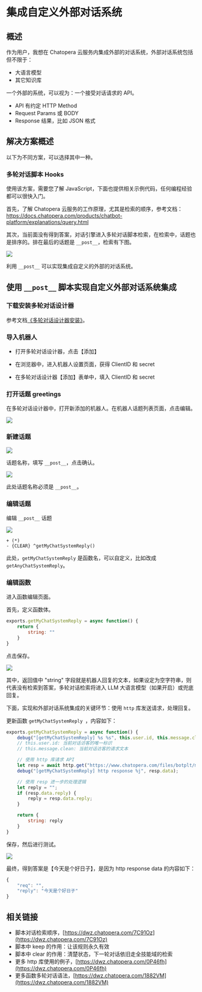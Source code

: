 # 集成自定义外部对话系统

## 概述

作为用户，我想在 Chatopera 云服务内集成外部的对话系统，外部对话系统包括但不限于：
* 大语言模型
* 其它知识库

一个外部的系统，可以视为：一个接受对话请求的 API。
* API 有约定 HTTP Method
* Request Params 或 BODY
* Response 结果，比如 JSON 格式

<!-- 描述需求 -->

## 解决方案概述

以下为不同方案，可以选择其中一种。

### 多轮对话脚本 Hooks
使用该方案，需要您了解 JavaScript，下面也提供相关示例代码，任何编程经验都可以很快入门。

首先，了解 Chatopera 云服务的工作原理，尤其是检索的顺序，参考文档：https://docs.chatopera.com/products/chatbot-platform/explanations/query.html

其次，当前面没有得到答案，对话引擎进入多轮对话脚本检索，在检索中，话题也是排序的。排在最后的话题是 `__post__`，检索有下图。

![](../../../../images/assets/Pasted%20image%2020240511140914.png)

利用 `__post__` 可以实现集成自定义的外部的对话系统。 

## 使用 `__post__` 脚本实现自定义外部对话系统集成

### 下载安装多轮对话设计器
参考文档[《多轮对话设计器安装》](https://docs.chatopera.com/products/chatbot-platform/howto-guides/convs/cde-install.html)。

### 导入机器人

* 打开多轮对话设计器，点击【添加】

* 在浏览器中，进入机器人设置页面，获得 ClientID 和 secret

* 在多轮对话设计器【添加】表单中，填入 ClientID 和 secret


### 打开话题 greetings

在多轮对话设计器中，打开新添加的机器人。在机器人话题列表页面，点击编辑。

![](../../../../images/assets/screenshot_20240511140802.png)

### 新建话题

![](../../../../images/assets/screenshot_20240511140823.png)

话题名称，填写 `__post__`，点击确认。

![](../../../../images/assets/Pasted%20image%2020240511140932.png)


此处话题名称必须是 `__post__`。

### 编辑话题

编辑 `__post__` 话题

![](../../../../images/assets/Pasted%20image%2020240511140940.png)


```脚本
+ (*)
- {CLEAR} ^getMyChatSystemReply()
```

此处，`getMyChatSystemReply` 是函数名，可以自定义，比如改成 `getAnyChatSystemReply`。


### 编辑函数

进入函数编辑页面。

首先，定义函数体。

```JavaScript
exports.getMyChatSystemReply = async function() {
    return {
        string: ""
    }
}
```

点击保存。

![](../../../../images/assets/Pasted%20image%2020240511140951.png)

其中，返回值中 "string" 字段就是机器人回复的文本，如果设定为空字符串，则代表没有检索到答案，多轮对话检索将进入 LLM 大语言模型（如果开启）或兜底回复。

下面，实现和外部对话系统集成的关键环节：使用 `http` 库发送请求，处理回复。

更新函数 `getMyChatSystemReply `，内容如下：

```JavaScript
exports.getMyChatSystemReply = async function() {
    debug("[getMyChatSystemReply] %s %s", this.user.id, this.message.clean)
    // this.user.id: 当前对话访客的唯一标识
    // this.message.clean: 当前对话访客的请求文本

    // 使用 http 库请求 API
    let resp = await http.get("https://www.chatopera.com/files/botplt/miscs/dummy.chatsystem.json");
    debug("[getMyChatSystemReply] http response %j", resp.data);

    // 使用 resp 进一步的处理逻辑
    let reply = "";
    if (resp.data.reply) {
        reply = resp.data.reply;
    }

    return {
        string: reply
    }
}
```

保存，然后进行测试。

![](../../../../images/assets/Pasted%20image%2020240511140959.png)

最终，得到答案是【今天是个好日子】，是因为 http response data 的内容如下：

```JavaScript
{
    "req": "",
    "reply": "今天是个好日子"
}
```

## 相关链接

* 脚本对话检索顺序，[https://dwz.chatopera.com/7C91Oz](https://dwz.chatopera.com/7C91Oz)
* 脚本中 keep 的作用：让该规则永久有效
* 脚本中 clear 的作用：清楚状态，下一轮对话依旧走全技能域的检索
* 更多 http 库使用的例子，[https://dwz.chatopera.com/0P46fh](https://dwz.chatopera.com/0P46fh)
* 更多函数多轮对话语法，[https://dwz.chatopera.com/1882VM](https://dwz.chatopera.com/1882VM)
